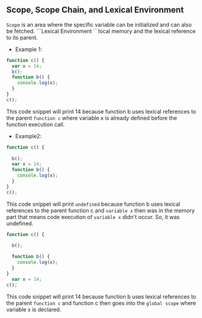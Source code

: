 ## Scope, Scope Chain, and Lexical Environment
```Scope``` is an area where the specific variable can be initialized and can also be fetched.
```Lexical Environment `` local memory and the lexical reference to its parent.


- Example 1:  
``` js
function c() {
  var x = 14;
  b();
  function b() {
    console.log(x);
  }
}
c();

```
This code snippet will print 14 because function b uses lexical references to the parent ```function c``` where variable x is already defined before the function execution call.
- Example2: 
``` js
function c() {
 
  b();
  var x = 14;
  function b() {
    console.log(x);
  }
}
c();

```
This code snippet will print ```undefined``` because function b uses lexical references to the parent function c and ```variable x``` then was in the memory part that means code execution of ```variable x``` didn't occur. So, it was undefined.
``` js
function c() {
 
  b();

  function b() {
    console.log(x);
  }
}
  var x = 14;
c();
```
 This code snippet will print 14 because function b uses lexical references to the parent ```function c``` and function c then goes into the ```global scope``` 
 where variable x is declared.
